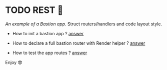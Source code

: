 # TODO REST 🤵

*An example of a Bastion app*. Struct routers/handlers and code layout style.

* How to init a bastion app ? [answer](https://github.com/ifreddyrondon/bastion/blob/master/_examples/todo-rest/main.go)

* How to declare a full bastion router with Render helper ? [answer](https://github.com/ifreddyrondon/bastion/blob/master/_examples/todo-rest/todo/handler.go)

* How to test the app routes ? [answer](https://github.com/ifreddyrondon/bastion/blob/master/_examples/todo-rest/todo/handler_test.go)

Enjoy 😎
